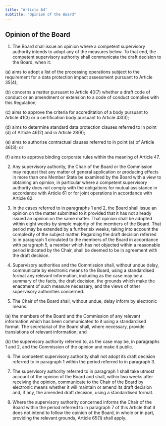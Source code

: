 ```yaml
---
title: "Article 64"
subtitle: "Opinion of the Board"
---
```

## Opinion of the Board

1. The Board shall issue an opinion where a competent supervisory authority intends to adopt any of the measures below. To that end, the competent supervisory authority shall communicate the draft decision to the Board, when it:

(a) aims to adopt a list of the processing operations subject to the requirement for a data protection impact assessment pursuant to Article 35(4);

(b) concerns a matter pursuant to Article 40(7) whether a draft code of conduct or an amendment or extension to a code of conduct complies with this Regulation;

(c) aims to approve the criteria for accreditation of a body pursuant to Article 41(3) or a certification body pursuant to Article 43(3);

(d) aims to determine standard data protection clauses referred to in point (d) of Article 46(2) and in Article 28(8);

(e) aims to authorise contractual clauses referred to in point (a) of Article 46(3); or

(f) aims to approve binding corporate rules within the meaning of Article 47.

2. Any supervisory authority, the Chair of the Board or the Commission may request that any matter of general application or producing effects in more than one Member State be examined by the Board with a view to obtaining an opinion, in particular where a competent supervisory authority does not comply with the obligations for mutual assistance in accordance with Article 61 or for joint operations in accordance with Article 62.

3. In the cases referred to in paragraphs 1 and 2, the Board shall issue an opinion on the matter submitted to it provided that it has not already issued an opinion on the same matter. That opinion shall be adopted within eight weeks by simple majority of the members of the Board. That period may be extended by a further six weeks, taking into account the complexity of the subject matter. Regarding the draft decision referred to in paragraph 1 circulated to the members of the Board in accordance with paragraph 5, a member which has not objected within a reasonable period indicated by the Chair, shall be deemed to be in agreement with the draft decision.

4. Supervisory authorities and the Commission shall, without undue delay, communicate by electronic means to the Board, using a standardised format any relevant information, including as the case may be a summary of the facts, the draft decision, the grounds which make the enactment of such measure necessary, and the views of other supervisory authorities concerned.

5. The Chair of the Board shall, without undue, delay inform by electronic means:

(a) the members of the Board and the Commission of any relevant information which has been communicated to it using a standardised format. The secretariat of the Board shall, where necessary, provide translations of relevant information; and

(b) the supervisory authority referred to, as the case may be, in paragraphs 1 and 2, and the Commission of the opinion and make it public.

6. The competent supervisory authority shall not adopt its draft decision referred to in paragraph 1 within the period referred to in paragraph 3.

7. The supervisory authority referred to in paragraph 1 shall take utmost account of the opinion of the Board and shall, within two weeks after receiving the opinion, communicate to the Chair of the Board by electronic means whether it will maintain or amend its draft decision and, if any, the amended draft decision, using a standardised format.

8. Where the supervisory authority concerned informs the Chair of the Board within the period referred to in paragraph 7 of this Article that it does not intend to follow the opinion of the Board, in whole or in part, providing the relevant grounds, Article 65(1) shall apply.
